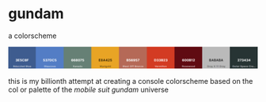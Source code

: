 # gundam 
a colorscheme

![gundam](gundam.png)

this is my billionth attempt at creating a console colorscheme based on the col
or palette of the *mobile suit gundam* universe


